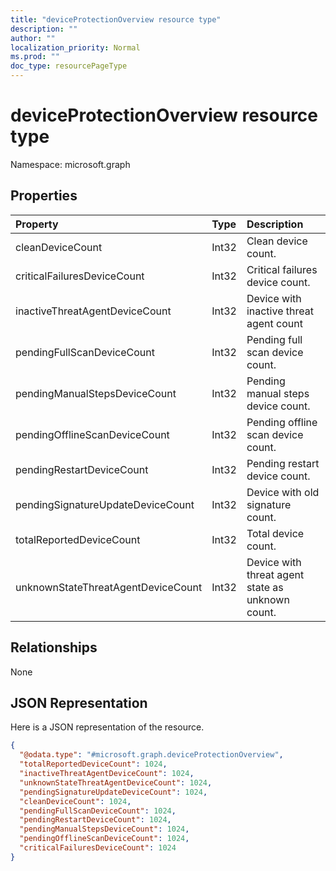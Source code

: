 ```yaml
---
title: "deviceProtectionOverview resource type"
description: ""
author: ""
localization_priority: Normal
ms.prod: ""
doc_type: resourcePageType
---
```


# deviceProtectionOverview resource type


Namespace: microsoft.graph



## Properties
|Property|Type|Description|
|:---|:---|:---|
|cleanDeviceCount|Int32|Clean device count.|
|criticalFailuresDeviceCount|Int32|Critical failures device count.|
|inactiveThreatAgentDeviceCount|Int32|Device with inactive threat agent count|
|pendingFullScanDeviceCount|Int32|Pending full scan device count.|
|pendingManualStepsDeviceCount|Int32|Pending manual steps device count.|
|pendingOfflineScanDeviceCount|Int32|Pending offline scan device count.|
|pendingRestartDeviceCount|Int32|Pending restart device count.|
|pendingSignatureUpdateDeviceCount|Int32|Device with old signature count.|
|totalReportedDeviceCount|Int32|Total device count.|
|unknownStateThreatAgentDeviceCount|Int32|Device with threat agent state as unknown count.|

## Relationships
None

## JSON Representation
Here is a JSON representation of the resource.
<!-- {
  "blockType": "resource",
  "@odata.type": "microsoft.graph.deviceProtectionOverview"
}
-->
``` json
{
  "@odata.type": "#microsoft.graph.deviceProtectionOverview",
  "totalReportedDeviceCount": 1024,
  "inactiveThreatAgentDeviceCount": 1024,
  "unknownStateThreatAgentDeviceCount": 1024,
  "pendingSignatureUpdateDeviceCount": 1024,
  "cleanDeviceCount": 1024,
  "pendingFullScanDeviceCount": 1024,
  "pendingRestartDeviceCount": 1024,
  "pendingManualStepsDeviceCount": 1024,
  "pendingOfflineScanDeviceCount": 1024,
  "criticalFailuresDeviceCount": 1024
}
```

